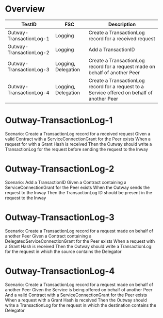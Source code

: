 # Overview

| TestID                  | FSC                 | Description                                                                                 |
|-------------------------|---------------------|---------------------------------------------------------------------------------------------|
| Outway-TransactionLog-1 | Logging             | Create a TransactionLog record for a received request                                       |
| Outway-TransactionLog-2 | Logging             | Add a TransactionID                                                                         |
| Outway-TransactionLog-3 | Logging, Delegation | Create a TransactionLog record for a request made on behalf of another Peer                 |
| Outway-TransactionLog-4 | Logging, Delegation | Create a TransactionLog record for a request to a Service offered on behalf of another Peer |


# Outway-TransactionLog-1

Scenario: Create a TransactionLog record for a received request
Given a valid Contract with a ServiceConnectionGrant for the Peer exists
When a request for with a Grant Hash is received
Then the Outway should write a TransactionLog for the request before sending the request to the Inway

# Outway-TransactionLog-2

Scenario: Add a TransactionID
Given a Contract containing a ServiceConnectionGrant for the Peer exists
When the Outway sends the request to the Inway
Then the TransactionLog ID should be present in the request to the Inway

# Outway-TransactionLog-3

Scenario: Create a TransactionLog record for a request made on behalf of another Peer
Given a Contract containing a DelegatedServiceConnectionGrant for the Peer exists
When a request with a Grant Hash is received
Then the Outway should write a TransactionLog for the request in which the source contains the Delegator

# Outway-TransactionLog-4

Scenario: Create a TransactionLog record for a request made on behalf of another Peer
Given the Service is being offered on behalf of another Peer
And a valid Contract with a ServiceConnectionGrant for the Peer exists
When a request with a Grant Hash is received
Then the Outway should write a TransactionLog for the request in which the destination contains the Delegator
